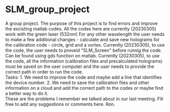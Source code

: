 # SLM_group_project
A group project. The purpose of this project is to find errors and improve the excisting matlab codes.
All the codes here are currently (20230305) work with the green laser (532nm)
For any other wavelength the user needs to make a few additional changes - calculate and save new holograms for the calibration code - circle, grid and a vortex.
Currently (20230305), to use the code, the user needs to proveid "SLM_Screen" before runnig the code. Can be found using gds function on matlab.
Currently (20230305), to use the code, all the information (calibration files and precalculated holograms) must be saved on the user computer and the user needs to provide the correct path in order to run the code.  
Tasks:
     1. We need to improve the code and maybe add a line that identifies the device number.
     2. We need to save the calibration files and other information on a cloud and add the correct path to the codes or maybe find a better way to do it.   
These are the problems I remember we talked about in our last meeting. 
Fill free to add any suggestions or comments here. 
Ron.
